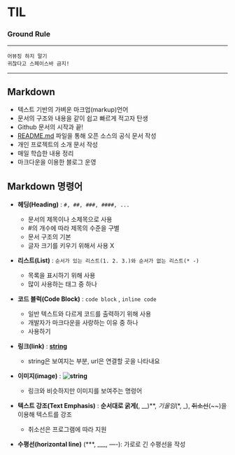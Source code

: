 # TIL

### Ground Rule

---
`어뷰징 하지 말기`  
`귀찮다고 스페이스바 금지!`

---

## Markdown

- 텍스트 기반의 가벼운 마크업(markup)언어
- 문서의 구조와 내용을 같이 쉽고 빠르게 적고자 탄생
- Github 문서의 시작과 끝!
- [README.md](http://README.md) 파일을 통해 오픈 소스의 공식 문서 작성
- 개인 프로젝트의 소개 문서 작성
- 매일 학습한 내용 정리
- 마크다운을 이용한 블로그 운영

## Markdown 명령어

- **헤딩(Heading)** : `#, ##, ###, ####, ...`
    - 문서의 제목이나 소제목으로 사용
    - #의 개수에 따라 제목의 수준을 구별
    - 문서 구조의 기본
    - 글자 크기를 키우기 위해서 사용 X

- **리스트(List)** : `순서가 있는 리스트(1. 2. 3.)와 순서가 없는 리스트(* -)`
    - 목록을 표시하기 위해 사용
    - 많이 사용하는 태그 중 하나

- **코드 블럭(Code Block)** : ```code block``` , `inline code`
    - 일반 텍스트와 다르게 코드를 출력하기 위해 사용
    - 개발자가 마크다운을 사랑하는 이유 중 하나
    - 사용하기

- **링크(link)** : **[string](url)**
    - string은 보여지는 부분, url은 연결할 곳을 나타내요

- **이미지(image)** : **![string](https://user-images.githubusercontent.com/83000975/178937273-e839022b-474b-4b83-be17-368a0a840092.jpg)**
    - 링크와 비슷하지만 이미지를 보여주는 명령어

- **텍스트 강조(Text Emphasis)** : **순서대로 굵게(**, __)**, *기울임*(*, _), ~~취소선~~(~~)을 이용해 텍스트를 강조
    - 취소선은 프로그램에 따라 지원

- **수평선(horizontal line)** (***, ___, —-): 가로로 긴 수평선을 작성
